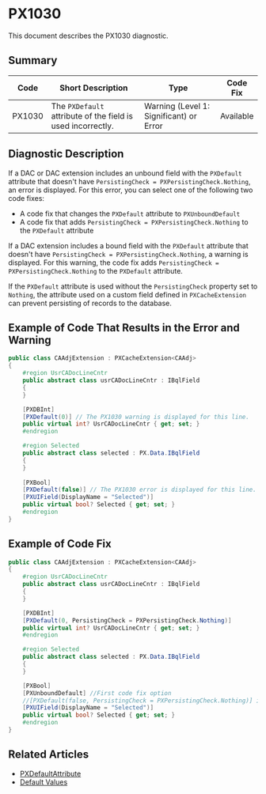 # PX1030
This document describes the PX1030 diagnostic.

## Summary

| Code   | Short Description                                           | Type                                    | Code Fix  | 
| ------ | ----------------------------------------------------------- | --------------------------------------- | --------- | 
| PX1030 | The `PXDefault` attribute of the field is used incorrectly. | Warning (Level 1: Significant) or Error | Available | 

## Diagnostic Description
If a DAC or DAC extension includes an unbound field with the `PXDefault` attribute that doesn't have `PersistingCheck = PXPersistingCheck.Nothing`, an error is displayed. For this error, you can select one of the following two code fixes:

 - A code fix that changes the `PXDefault` attribute to `PXUnboundDefault`
 - A code fix that adds `PersistingCheck = PXPersistingCheck.Nothing` to the `PXDefault` attribute

If a DAC extension includes a bound field with the `PXDefault` attribute that doesn't have `PersistingCheck = PXPersistingCheck.Nothing`, a warning is displayed. For this warning, the code fix adds `PersistingCheck = PXPersistingCheck.Nothing` to the `PXDefault` attribute.

If the `PXDefault` attribute is used without the `PersistingCheck` property set to `Nothing`, the attribute used on a custom field defined in `PXCacheExtension` can prevent persisting of records to the database.

## Example of Code That Results in the Error and Warning

```C#
public class CAAdjExtension : PXCacheExtension<CAAdj>
{
    #region UsrCADocLineCntr
    public abstract class usrCADocLineCntr : IBqlField
    {
    }

    [PXDBInt]
    [PXDefault(0)] // The PX1030 warning is displayed for this line.
    public virtual int? UsrCADocLineCntr { get; set; }
    #endregion

    #region Selected
    public abstract class selected : PX.Data.IBqlField
    {
    }
    
    [PXBool]
    [PXDefault(false)] // The PX1030 error is displayed for this line.
    [PXUIField(DisplayName = "Selected")]
    public virtual bool? Selected { get; set; }
    #endregion
}
```

## Example of Code Fix

```C#
public class CAAdjExtension : PXCacheExtension<CAAdj>
{
    #region UsrCADocLineCntr
    public abstract class usrCADocLineCntr : IBqlField
    {
    }

    [PXDBInt]
    [PXDefault(0, PersistingCheck = PXPersistingCheck.Nothing)]
    public virtual int? UsrCADocLineCntr { get; set; }
    #endregion

    #region Selected
    public abstract class selected : PX.Data.IBqlField
    {
    }

    [PXBool]
    [PXUnboundDefault] //First code fix option
    //[PXDefault(false, PersistingCheck = PXPersistingCheck.Nothing)] is another code fix option.
    [PXUIField(DisplayName = "Selected")]
    public virtual bool? Selected { get; set; }
    #endregion
}
```

## Related Articles

 - [PXDefaultAttribute](https://help.acumatica.com/Help?ScreenId=ShowWiki&pageid=96b4e224-d0d2-e2d8-671e-9ba2ed73c21b)
 - [Default Values](https://help.acumatica.com/Help?ScreenId=ShowWiki&pageid=59a784a5-7663-4031-ab15-594c2ec1c027)